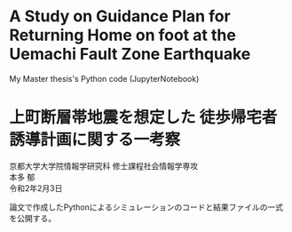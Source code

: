 # A Study on Guidance Plan for Returning Home on foot at the Uemachi Fault Zone Earthquake  
My Master thesis's Python code (JupyterNotebook)

# 上町断層帯地震を想定した 徒歩帰宅者誘導計画に関する一考察
京都大学大学院情報学研究科 修士課程社会情報学専攻  
本多 郁  
令和2年2月3日  

論文で作成したPythonによるシミュレーションのコードと結果ファイルの一式を公開する。
